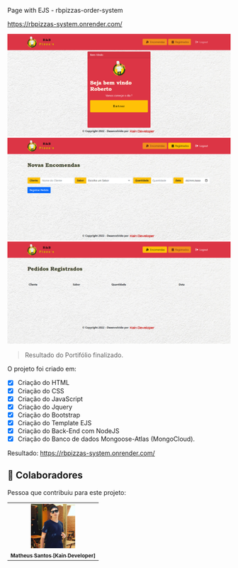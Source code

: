 Page with EJS - rbpizzas-order-system <br>

https://rbpizzas-system.onrender.com/

<img src="./public/img/login-img.PNG" alt="Página home(principal)"> 
<img src="./public/img/encomendas-img.PNG" alt="Página de criação de encomendas"> 
<img src="./public/img/registrados-img.PNG" alt="Página de todos os registros de encomendas realizadas"> 

> Resultado do Portifólio finalizado.

O projeto foi criado em:

- [x] Criação do HTML
- [x] Criação do CSS
- [x] Criação do JavaScript
- [x] Criação do Jquery
- [x] Criação do Bootstrap
- [x] Criação do Template EJS
- [x] Criação do Back-End com NodeJS
- [x] Criação do Banco de dados Mongoose-Atlas (MongoCloud).

Resultado: https://rbpizzas-system.onrender.com/

## 🤝 Colaboradores

Pessoa que contribuiu para este projeto:

<table>
  <tr>
    <td align="center">
      <a href="https://kain-prog.github.io/kain">
        <img src="./public/img/kain perfil 2 branco azul.jpeg" width="100px;" alt="Foto Kain"/><br>
        <sub>
          <b>Matheus Santos [Kain Developer]</b>
        </sub>
      </a>
    </td>
   </tr>
</table>

